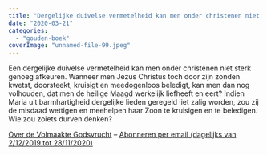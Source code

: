```yaml
---
title: "Dergelijke duivelse vermetelheid kan men onder christenen niet sterk genoeg afkeuren"
date: "2020-03-21"
categories: 
  - "gouden-boek"
coverImage: "unnamed-file-99.jpeg"
---
```


Een dergelijke duivelse vermetelheid kan men onder christenen niet sterk genoeg afkeuren. Wanneer men Jezus Christus toch door zijn zonden kwetst, doorsteekt, kruisigt en meedogenloos beledigt, kan men dan nog volhouden, dat men de heilige Maagd werkelijk liefheeft en eert? Indien Maria uit barmhartigheid dergelijke lieden geregeld liet zalig worden, zou zij de misdaad wettigen en meehelpen haar Zoon te kruisigen en te beledigen. Wie zou zoiets durven denken?

[Over de Volmaakte Godsvrucht](/blog/een-jaar-lang-volmaakte-godsvrucht/) – [Abonneren per email (dagelijks van 2/12/2019 tot 28/11/2020)](http://eepurl.com/9RKvX)
